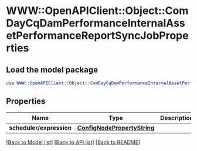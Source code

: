 # WWW::OpenAPIClient::Object::ComDayCqDamPerformanceInternalAssetPerformanceReportSyncJobProperties

## Load the model package
```perl
use WWW::OpenAPIClient::Object::ComDayCqDamPerformanceInternalAssetPerformanceReportSyncJobProperties;
```

## Properties
Name | Type | Description | Notes
------------ | ------------- | ------------- | -------------
**scheduler/expression** | [**ConfigNodePropertyString**](ConfigNodePropertyString.md) |  | [optional] 

[[Back to Model list]](../README.md#documentation-for-models) [[Back to API list]](../README.md#documentation-for-api-endpoints) [[Back to README]](../README.md)


